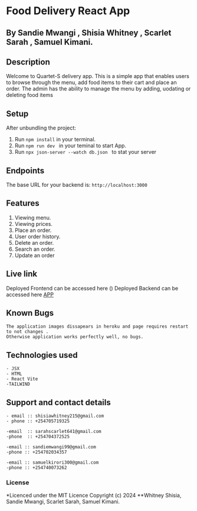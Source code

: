 # Food Delivery React App
## By Sandie Mwangi , Shisia Whitney , Scarlet Sarah , Samuel Kimani.
## Description
Welcome to Quartet-S delivery app. This is a simple app that enables users to browse through the menu, 
add food items to their cart and place an order. The admin has the ability to manage the menu by
adding, uodating or deleting food items

## Setup

After unbundling the project:

1. Run `npm install` in your terminal.
2. Run `npm run dev ` in your teminal to start App.
3. Run `npx json-server --watch db.json ` to stat your server


## Endpoints

The base URL for your backend is: `http://localhost:3000`

## Features
 1. Viewing menu.
 2. Viewing prices.
 3. Place an order.
 4. User order history.
 5. Delete an order.
 6. Search an order.
 7. Update an order 

 ## Live link
Deployed Frontend can be accessed here ()
Deployed Backend can be accessed here [APP]()


## Known Bugs
    The application images dissapears in heroku and page requires restart to not changes .
    Otherwise application works perfectly well, no bugs.

## Technologies used
    - JSX
    - HTML
    - React Vite
    -TAILWIND

## Support and contact details
    - email :: shisiawhitney215@gmail.com
    - phone :: +254705719325

    -email  :: sarahscarlet641@gmail.com
    -phone  :: +254704372525

    -email :: sandiemwangi99@gmail.com
    -phone :: +254702034357

    -email :: samuelkirori300@gmail.com
    -phone :: +254740073262

 ### License
*Licenced under the MIT Licence
Copyright (c) 2024 **Whitney Shisia, Sandie Mwangi, Scarlet Sarah, Samuel Kimani.

 
